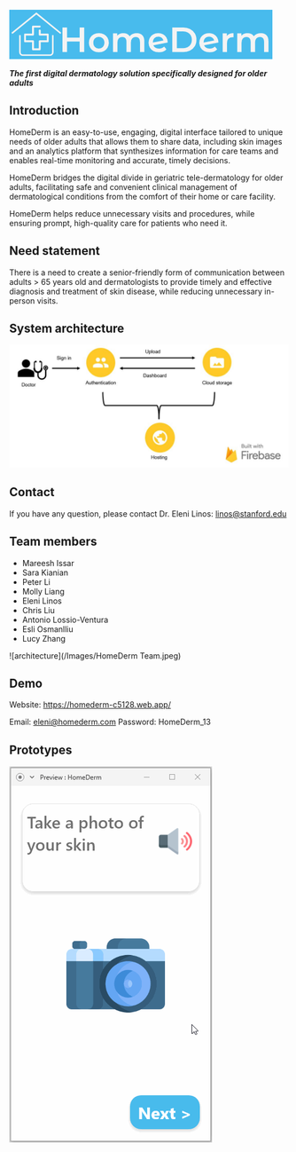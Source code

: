 ![homederm](/Images/logo.png)

_**The first digital dermatology solution specifically designed for older adults**_

## Introduction

HomeDerm is an easy-to-use, engaging, digital interface tailored to unique needs of older adults that allows them to share data, including skin images and an analytics platform that synthesizes information for care teams and enables real-time monitoring and accurate, timely decisions. 

HomeDerm bridges the digital divide in geriatric tele-dermatology for older adults, facilitating safe and convenient clinical management of dermatological conditions from the comfort of their home or care facility.	

HomeDerm helps reduce unnecessary visits and procedures, while ensuring prompt, high-quality care for patients who need it.

## Need statement

There is a need to create a senior-friendly form of communication between adults > 65 years old and dermatologists to provide timely and effective diagnosis and treatment of skin disease, while reducing unnecessary in-person visits.

## System architecture 

![architecture](/Images/architecture.jpg)


## Contact

If you have any question, please contact Dr. Eleni Linos: linos@stanford.edu

## Team members

* Mareesh Issar
* Sara Kianian
* Peter Li
* Molly Liang
* Eleni Linos
* Chris Liu
* Antonio Lossio-Ventura
* Esli Osmanlliu
* Lucy Zhang

![architecture](/Images/HomeDerm Team.jpeg)

## Demo

Website: https://homederm-c5128.web.app/

Email: eleni@homederm.com
Password: HomeDerm_13

## Prototypes

<img src='/prototypes/HomeDermMobileApplicationPreview.gif' title='Mobile Application Preview' width='' alt='Mobile Application Preview' />


